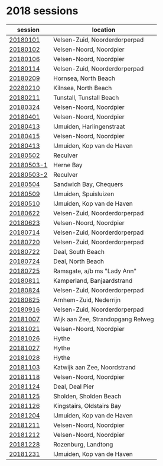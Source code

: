 # 2018 sessions

| session | location |
|---|---|
| [20180101]() | Velsen-Zuid, Noorderdorperpad |
| [20180102]() | Velsen-Noord, Noordpier |
| [20180106]() | Velsen-Noord, Noordpier |
| [20180114]() | Velsen-Zuid, Noorderdorperpad |
| [20180209]() | Hornsea, North Beach |
| [20280210]() | Kilnsea, North Beach |
| [20180211]() | Tunstall, Tunstall Beach |
| [20180324]() | Velsen-Noord, Noordpier |
| [20180401]() | Velsen-Noord, Noordpier |
| [20180413]() | IJmuiden, Harlingenstraat |
| [20180415]() | Velsen-Noord, Noordpier |
| [20180413]() | IJmuiden, Kop van de Haven |
| [20180502]() | Reculver |
| [20180503-1]() | Herne Bay |
| [20180503-2]() | Reculver |
| [20180504]() | Sandwich Bay, Chequers |
| [20180509]() | IJmuiden, Spuisluizen |
| [20180510]() | IJmuiden, Kop van de Haven |
| [20180622]() | Velsen-Zuid, Noorderdorperpad |
| [20180623]() | Velsen-Noord, Noordpier |
| [20180714]() | Velsen-Zuid, Noorderdorperpad |
| [20180720]() | Velsen-Zuid, Noorderdorperpad |
| [20180722]() | Deal, South Beach |
| [20180724]() | Deal, North Beach |
| [20180725]() | Ramsgate, a/b ms "Lady Ann" |
| [20180811]() | Kamperland, Banjaardstrand |
| [20180824]() | Velsen-Zuid, Noorderdorperpad |
| [20180825]() | Arnhem-Zuid, Nederrijn |
| [20180916]() | Velsen-Zuid, Noorderdorperpad |
| [20181007]() | Wijk aan Zee, Strandopgang Relweg |
| [20181021]() | Velsen-Noord, Noordpier |
| [20181026]() | Hythe |
| [20181027]() | Hythe |
| [20181028]() | Hythe |
| [20181103]() | Katwijk aan Zee, Noordstrand |
| [20181118]() | Velsen-Noord, Noordpier |
| [20181124]() | Deal, Deal Pier |
| [20181125]() | Sholden, Sholden Beach |
| [20181126]() | Kingstairs, Oldstairs Bay |
| [20181204]() | IJmuiden, Kop van de Haven |
| [20181211]() | Velsen-Noord, Noordpier |
| [20181212]() | Velsen-Noord, Noordpier |
| [20181228]() | Rozenburg, Landtong |
| [20181231]() | IJmuiden, Kop van de Haven |

